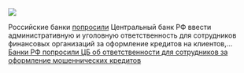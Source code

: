 <!--2025-03-12 10:45:56-->
<div class="yb">
  <div class="rss smaller1 habr"><img src="https://habrastorage.org/webt/hl/i6/pn/hli6pnyt9vltf4sbjeqmd9tgrdy.jpeg" /><p>Российские банки <a href="https://www.rbc.ru/finances/12/03/2025/67cee0989a79475d7170607e" rel="noopener noreferrer nofollow">попросили</a> Центральный банк РФ ввести административную и уголовную ответственность для сотрудников финансовых организаций за оформление кредитов на клиентов,... <br><a class="light" href="https://habr.com/ru/news/890218/?utm_source=habrahabr&utm_medium=rss&utm_campaign=890218">Банки РФ попросили ЦБ об ответственности для сотрудников за оформление мошеннических кредитов</a></div>
</div>
